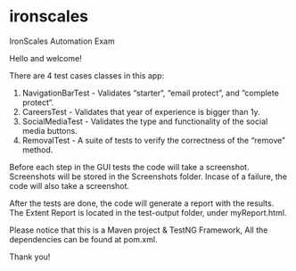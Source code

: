 # ironscales
IronScales Automation Exam

Hello and welcome!

There are 4 test cases classes in this app:
1) NavigationBarTest - Validates “starter“, “email protect”, and ”complete protect“.
2) CareersTest - Validates that year of experience is bigger than 1y.
3) SocialMediaTest - Validates the type and functionality of the social media buttons.
4) RemovalTest - A suite of tests to verify the correctness of the “remove” method.

Before each step in the GUI tests the code will take a screenshot.
Screenshots will be stored in the Screenshots folder.
Incase of a failure, the code will also take a screenshot.

After the tests are done, the code will generate a report with the results.
The Extent Report is located in the test-output folder, under myReport.html.

Please notice that this is a Maven project & TestNG Framework,
All the dependencies can be found at pom.xml.

Thank you!
